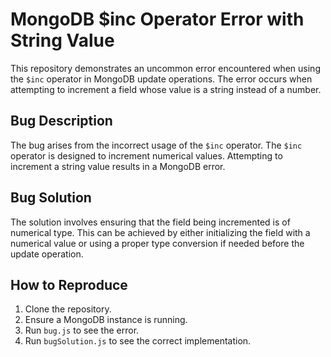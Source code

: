 # MongoDB $inc Operator Error with String Value

This repository demonstrates an uncommon error encountered when using the `$inc` operator in MongoDB update operations. The error occurs when attempting to increment a field whose value is a string instead of a number.

## Bug Description
The bug arises from the incorrect usage of the `$inc` operator. The `$inc` operator is designed to increment numerical values.  Attempting to increment a string value results in a MongoDB error.

## Bug Solution
The solution involves ensuring that the field being incremented is of numerical type. This can be achieved by either initializing the field with a numerical value or using a proper type conversion if needed before the update operation.

## How to Reproduce
1. Clone the repository.
2. Ensure a MongoDB instance is running.
3. Run `bug.js` to see the error.
4. Run `bugSolution.js` to see the correct implementation.
